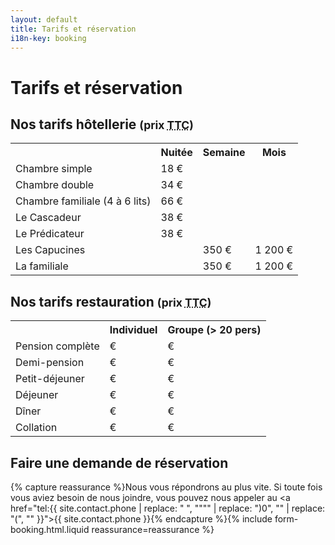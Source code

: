 ```yaml
---
layout: default
title: Tarifs et réservation
i18n-key: booking
---
```

# Tarifs et réservation

## Nos tarifs hôtellerie <small>(prix <abbr title="Toutes Taxes Comprises">TTC</abbr>)</small>

<table>
<tbody><tr>
<th></th>
<th>Nuitée</th>

<th>Semaine</th>

<th>Mois</th>
</tr>
<tr>
<td>Chambre simple</td>
<td>18 €</td>
</tr>
<tr>
<td>Chambre double</td>
<td> 34 €</td>
</tr>
<tr>
<td>Chambre familiale (4 à 6 lits)</td>
<td>66 €</td>
</tr>
<tr>
<td>Le Cascadeur</td>
<td>38 €</td>
</tr>
<tr>
<td>Le Prédicateur</td>
<td>38 €</td>
</tr>
<tr>
<td>Les Capucines</td>
<td> </td>
<td>350 €</td>
<td>1 200 €</td>
</tr>
<tr>
<td>La familiale</td>
<td> </td>
<td>350 €</td>
<td>1 200 €</td>
</tr>
</tbody></table>

## Nos tarifs restauration <small>(prix <abbr title="Toutes Taxes Comprises">TTC</abbr>)</small>

<table>
<tbody><tr>
<th></th>
<th>Individuel</th>
<th>Groupe (> 20 pers)</th>
</tr>
<tr>
<td>Pension complète</td>
<td>€</td>
<td>€</td>
</tr>
<tr>
<td>Demi-pension</td>
<td> €</td>
<td>€</td>
</tr>
<tr>
<td>Petit-déjeuner</td>
<td> €</td>
<td>€</td>
</tr>
<tr>
<td>Déjeuner</td>
<td> €</td>
<td>€</td>
</tr>
<tr>
<td>Dîner</td>
<td> €</td>
<td>€</td>
</tr>
<tr>
<td>Collation</td>
<td> €</td>
<td>€</td>
</tr>
</tbody></table>

## Faire une demande de réservation

{% capture reassurance %}Nous vous répondrons au plus vite. Si toute fois vous aviez besoin de nous joindre, vous pouvez nous appeler au <a href="tel:{{ site.contact.phone | replace: " ", """" | replace: ")0", "" | replace: "(", "" }}">{{ site.contact.phone }}</a>{% endcapture %}{% include form-booking.html.liquid reassurance=reassurance %}
